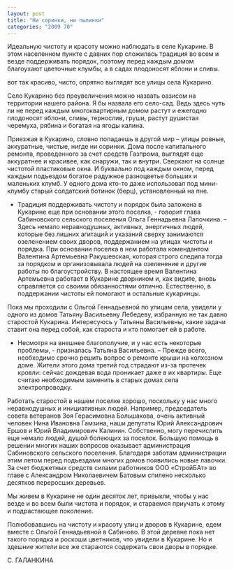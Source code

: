 ```yaml
---
layout: post
title: "Ни соринки, ни пылинки"
categories: "2009 70"
---
```


Идеальную чистоту и красоту можно наблюдать в селе Кукарине. В этом населенном пункте с давних пор сложилась традиция во всем и везде поддерживать порядок, поэтому перед каждым домом благоухают цветочные клумбы, а в садах плодоносят яблони и сливы.

вот так красиво, чисто, опрятно выглядят все улицы села Кукарино.



Село Кукарино без преувеличения можно назвать оазисом на территории нашего района. Я бы назвала его село-сад. Ведь здесь чуть ли не перед каждым многоквартирным домом растут и ежегодно плодоносят яблони, сливы, тернослив, груши, растут душистая черемуха, рябина и богатая на ягоды калина.

Приезжая в Кукарино, словно попадаешь в другой мир – улицы ровные, аккуратные, чистые, нигде ни соринки. Дома после капитального ремонта, проведенного за счет средств Газпрома, выглядят еще аккуратнее и красивее, как снаружи, так и внутри. Сверкают на солнце чистотой пластиковые окна. И буквально под каждым окном, перед каждым подъездом богатое радужное разноцветье больших и маленьких клумб. У одного дома кто-то даже использовал под мини-клумбу старый солдатский ботинок (берц), установленный на пне.

- Традиция поддерживать чистоту и порядок была заложена в Кукарине еще при основании этого поселка, - говорит глава Сабиновского сельского поселения Ольга Геннадьевна Лапочкина. – Здесь немало неравнодушных, активных, энергичных людей, которые без лишних агитаций и указаний сверху занимаются озеленением своих дворов, поддержанием на улицах чистоты и порядка. При основании поселка в нем работала комендантом Валентина Артемьевна Ракушевская, которая строго следила тогда за порядком и организовывала людей на озеленение и другие работы по благоустройству. В настоящее время Валентина Артемьевна работает в Кукарине дворником и, как видите, вновь справляется со своими обязанностями отлично. Естественно, в поддержании чистоты ей помогают и остальные кукаринцы.

Пока мы проходили с Ольгой Геннадьевной по улицам села, увидели у одного из домов Татьяну Васильевну Лебедеву, избранную не так давно старостой Кукарина. Интересуюсь у Татьяны Васильевны, какие задачи ставит она перед собой, как староста и кто помогает ей в работе.

- Несмотря на внешнее благополучие, и у нас есть некоторые проблемы, - призналась Татьяна Васильевна. – Прежде всего, необходимо срочно решить вопрос о ремонте крыши на колхозном доме. Жители этого дома третий год страдают из-за протечек кровли: сейчас дождевая вода проникает даже в их квартиры. Еще считаю необходимым заменить в старых домах села электропроводку.

Работать старостой в нашем поселке хорошо, поскольку у нас много неравнодушных и инициативных людей. Например, председатель совета ветеранов Зоя Герасимовна Большакова, очень активный человек Нина Ивановна Гамзина, наши депутаты Юрий Александрович Ершов и Юрий Владимирович Калинин. Собственно, могу перечислить еще немало людей, душой болеющих за поселок. Большую помощь в решении многих наших вопросов оказывает администрация Сабиновского сельского поселения. Благодаря заботам администрации этим летом перед подъездами многих домов появились новые лавочки. За счет бюджетных средств силами работников ООО «СтройБАт» во главе с Александром Николаевичем Батовым спилено несколько десятков переросших деревьев.

Мы живем в Кукарине не один десяток лет, привыкли, чтобы у нас везде и во всем были чистота и порядок, и стараемся приучать к этому и подрастающее поколение.

Полюбовавшись на чистоту и красоту улиц и дворов в Кукарине, едем вместе с Ольгой Геннадьевной в Сабиново. В этой деревне пока нет такого порядка и роскоши цветников, что увидели в Кукарине. Но и здешние жители все же стараются содержать свои дворы в порядке.

С. ГАЛАНКИНА


